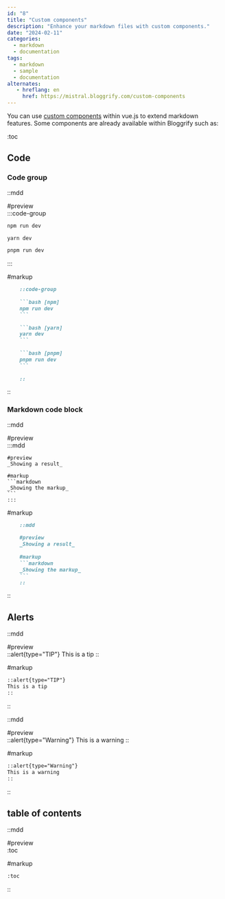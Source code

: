 ```yaml
---
id: "8"
title: "Custom components"
description: "Enhance your markdown files with custom components."
date: "2024-02-11"
categories:
  - markdown
  - documentation
tags:
  - markdown
  - sample
  - documentation
alternates:
   - hreflang: en
     href: https://mistral.bloggrify.com/custom-components
---
```


You can use [custom components](https://content.nuxt.com/usage/markdown#vue-components) within vue.js to extend markdown features. Some components are already available within Bloggrify such as:

:toc

## Code

### Code group

::mdd

#preview    
:::code-group

```bash [npm]
npm run dev
```

```bash [yarn]
yarn dev
```

```bash [pnpm]
pnpm run dev
```

:::

#markup
```markdown
    ::code-group
    
    ```bash [npm]
    npm run dev
    ```
    
    ```bash [yarn]
    yarn dev
    ```
    
    ```bash [pnpm]
    pnpm run dev
    ```
    
    ::
```
::




### Markdown code block

::mdd

#preview    
    :::mdd
    
    #preview    
    _Showing a result_
    
    #markup
    ```markdown
    _Showing the markup_
    ```
    :::

#markup
```markdown
    ::mdd
    
    #preview    
    _Showing a result_
    
    #markup
    ```markdown
    _Showing the markup_
    ```
    ::
```
::


## Alerts

::mdd

#preview    
::alert{type="TIP"}
This is a tip
::

#markup
```markdown
::alert{type="TIP"}
This is a tip
::
```
::

::mdd

#preview    
::alert{type="Warning"}
This is a warning
::

#markup
```markdown
::alert{type="Warning"}
This is a warning
::
```
::



## table of contents 

::mdd

#preview    
:toc

#markup
```markdown
:toc
```
::

